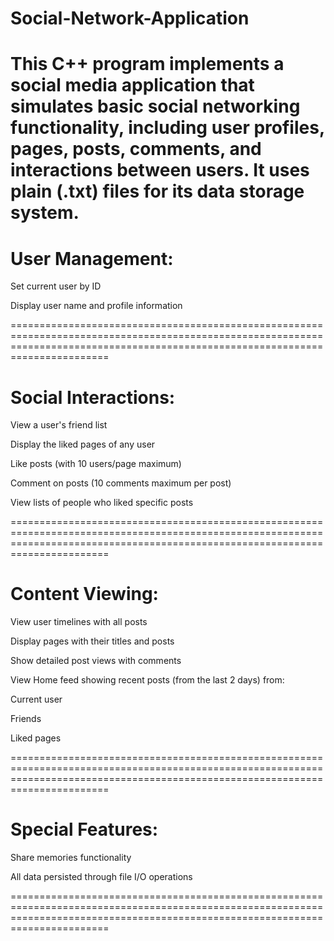 # Social-Network-Application
This C++ program implements a social media application that simulates basic social networking functionality, including user profiles, pages, posts, comments, and interactions between users. It uses plain (.txt) files for its data storage system.
===================================================================================================================================================================================

# User Management:

Set current user by ID

Display user name and profile information

===================================================================================================================================================================================
# Social Interactions:

View a user's friend list

Display the liked pages of any user

Like posts (with 10 users/page maximum)

Comment on posts (10 comments maximum per post)

View lists of people who liked specific posts

===================================================================================================================================================================================
# Content Viewing:

View user timelines with all posts

Display pages with their titles and posts

Show detailed post views with comments

View Home feed showing recent posts (from the last 2 days) from:

Current user

Friends

Liked pages

===================================================================================================================================================================================
# Special Features:

Share memories functionality

All data persisted through file I/O operations

===================================================================================================================================================================================
